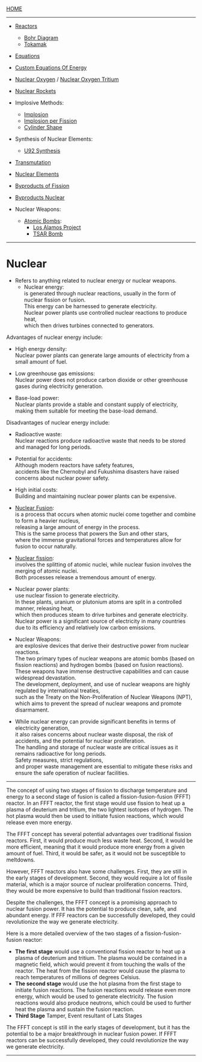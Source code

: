 [HOME](/README.md)   

--------------------
- [Reactors](/assets/docs/nuclear/reactors/readme.md)
  - [Bohr Diagram](/assets/docs/nuclear/reactors/Bohr-Diagram/readme.md)   
  - [Tokamak](/assets/docs/nuclear/reactors/tokamak/readme.md)    
- [Equations](/assets/docs/universe/equations/Heat-Energy/Nuclear/readme.md)
- [Custom Equations Of Energy](/assets/docs/universe/equations/Heat-Energy/Nuclear/dev/equations/readme.md)     
- [Nuclear Oxygen](/assets/docs/nuclear/knowledges/nuclear-oxygen.md)  / [Nuclear Oxygen Tritium](/assets/docs/nuclear/knowledges/nuclear-oxygen-tritium.md)
- [Nuclear Rockets](/assets/docs/nuclear/knowledges/nuclear-rockets/readme.md)
- Implosive Methods:  
   - [Implosion](/assets/docs/universe/equations/Heat-Energy/Nuclear/implosion/readme.md)   
   - [Implosion per Fission](/assets/docs/universe/equations/Heat-Energy/Nuclear/implosion/implosion-based_fission_process.md)    
   - [Cylinder Shape](/assets/docs/nuclear/knowledges/implosive-methods/cylinder-shape.md)   

- Synthesis of Nuclear Elements:  
   - [U92 Synthesis](/assets/docs/nuclear/synthesis/U92-synthesis.md)    

- [Transmutation](/assets/docs/nuclear/transmutation/readme.md)
   
- [Nuclear Elements](/assets/docs/universe/equations/Heat-Energy/Nuclear/elements/readme.md)   
- [Byproducts of Fission](/assets/docs/nuclear/fission/byproduct/readme.md)
- [Byproducts Nuclear](/assets/docs/nuclear/knowledges/byproducts/readme.md)

- Nuclear Weapons:
  - [Atomic Bombs](/assets/docs/nuclear/atomic-bombs/readme.md):   
    - [Los Alamos Project](/assets/docs/nuclear/atomic-bombs/los-alamos-project/readme.md)
    - [TSAR Bomb](/assets/docs/nuclear/atomic-bombs/tsar-bomb/readme.md)

---------------------

# Nuclear
  - Refers to anything related to nuclear energy or nuclear weapons.  
    - Nuclear energy:  
      is generated through nuclear reactions, usually in the form of nuclear fission or fusion.  
       This energy can be harnessed to generate electricity.    
        Nuclear power plants use controlled nuclear reactions to produce heat,    
         which then drives turbines connected to generators.   

   Advantages of nuclear energy include:   
   
   - High energy density:  
      Nuclear power plants can generate large amounts of electricity from a small amount of fuel.    
      
   - Low greenhouse gas emissions:   
      Nuclear power does not produce carbon dioxide or other greenhouse gases during electricity generation.   
      
   - Base-load power:    
      Nuclear plants provide a stable and constant supply of electricity, making them suitable for meeting the base-load demand.    

   Disadvantages of nuclear energy include:    
   
   - Radioactive waste:   
      Nuclear reactions produce radioactive waste that needs to be stored and managed for long periods.    
   
   - Potential for accidents:   
      Although modern reactors have safety features,   
       accidents like the Chernobyl and Fukushima disasters have raised concerns about nuclear power safety.     
       
   - High initial costs:   
      Building and maintaining nuclear power plants can be expensive.      

   - [Nuclear Fusion](/assets/docs/nuclear/fusion/readme.md):    
       is a process that occurs when atomic nuclei come together and combine to form a heavier nucleus,   
        releasing a large amount of energy in the process.    
         This is the same process that powers the Sun and other stars,    
          where the immense gravitational forces and temperatures allow for fusion to occur naturally.   

   - [Nuclear fission](/assets/docs/nuclear/fission/readme.md):    
       involves the splitting of atomic nuclei, while nuclear fusion involves the merging of atomic nuclei.   
        Both processes release a tremendous amount of energy.  
      
   - Nuclear power plants:  
       use nuclear fission to generate electricity.   
        In these plants, uranium or plutonium atoms are split in a controlled manner, releasing heat,   
         which then produces steam to drive turbines and generate electricity.  
          Nuclear power is a significant source of electricity in many countries due to its efficiency and relatively low carbon emissions.  
    
   - Nuclear Weapons:  
       are explosive devices that derive their destructive power from nuclear reactions.   
        The two primary types of nuclear weapons are atomic bombs (based on fission reactions) and hydrogen bombs (based on fusion reactions).  
         These weapons have immense destructive capabilities and can cause widespread devastation.  
          The development, deployment, and use of nuclear weapons are highly regulated by international treaties,   
           such as the Treaty on the Non-Proliferation of Nuclear Weapons (NPT),   
            which aims to prevent the spread of nuclear weapons and promote disarmament.  
   
   - While nuclear energy can provide significant benefits in terms of electricity generation,    
      it also raises concerns about nuclear waste disposal, the risk of accidents, and the potential for nuclear proliferation.  
       The handling and storage of nuclear waste are critical issues as it remains radioactive for long periods.   
        Safety measures, strict regulations,   
         and proper waste management are essential to mitigate these risks and ensure the safe operation of nuclear facilities.  

-----------------------     

The concept of using two stages of fission to discharge temperature and energy to a second stage of fusion is called a fission-fusion-fusion (FFFT) reactor. In an FFFT reactor, the first stage would use fission to heat up a plasma of deuterium and tritium, the two lightest isotopes of hydrogen. The hot plasma would then be used to initiate fusion reactions, which would release even more energy.

The FFFT concept has several potential advantages over traditional fission reactors. First, it would produce much less waste heat. Second, it would be more efficient, meaning that it would produce more energy from a given amount of fuel. Third, it would be safer, as it would not be susceptible to meltdowns.

However, FFFT reactors also have some challenges. First, they are still in the early stages of development. Second, they would require a lot of fissile material, which is a major source of nuclear proliferation concerns. Third, they would be more expensive to build than traditional fission reactors.

Despite the challenges, the FFFT concept is a promising approach to nuclear fusion power. It has the potential to produce clean, safe, and abundant energy. If FFF reactors can be successfully developed, they could revolutionize the way we generate electricity.

Here is a more detailed overview of the two stages of a fission-fusion-fusion reactor:

* **The first stage** would use a conventional fission reactor to heat up a plasma of deuterium and tritium. The plasma would be contained in a magnetic field, which would prevent it from touching the walls of the reactor. The heat from the fission reactor would cause the plasma to reach temperatures of millions of degrees Celsius.
* **The second stage** would use the hot plasma from the first stage to initiate fusion reactions. The fusion reactions would release even more energy, which would be used to generate electricity. The fusion reactions would also produce neutrons, which could be used to further heat the plasma and sustain the fusion reaction.
* **Third Stage** Tamper, Event resultant of Lats Stages

The FFFT concept is still in the early stages of development, but it has the potential to be a major breakthrough in nuclear fusion power. If FFFT reactors can be successfully developed, they could revolutionize the way we generate electricity.   


-------------------------
